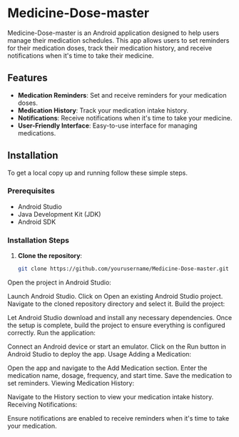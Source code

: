 # Medicine-Dose-master

Medicine-Dose-master is an Android application designed to help users manage their medication schedules. This app allows users to set reminders for their medication doses, track their medication history, and receive notifications when it's time to take their medicine.

## Features

- **Medication Reminders**: Set and receive reminders for your medication doses.
- **Medication History**: Track your medication intake history.
- **Notifications**: Receive notifications when it's time to take your medicine.
- **User-Friendly Interface**: Easy-to-use interface for managing medications.

## Installation

To get a local copy up and running follow these simple steps.

### Prerequisites

- Android Studio
- Java Development Kit (JDK)
- Android SDK

### Installation Steps

1. **Clone the repository**:
   ```sh
   git clone https://github.com/yourusername/Medicine-Dose-master.git
Open the project in Android Studio:

Launch Android Studio.
Click on Open an existing Android Studio project.
Navigate to the cloned repository directory and select it.
Build the project:

Let Android Studio download and install any necessary dependencies.
Once the setup is complete, build the project to ensure everything is configured correctly.
Run the application:

Connect an Android device or start an emulator.
Click on the Run button in Android Studio to deploy the app.
Usage
Adding a Medication:

Open the app and navigate to the Add Medication section.
Enter the medication name, dosage, frequency, and start time.
Save the medication to set reminders.
Viewing Medication History:

Navigate to the History section to view your medication intake history.
Receiving Notifications:

Ensure notifications are enabled to receive reminders when it's time to take your medication.
